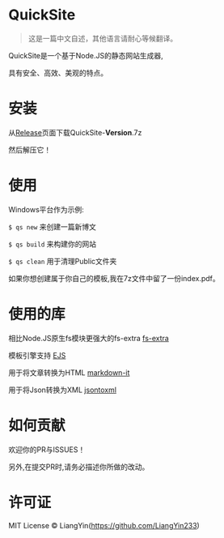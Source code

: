 # QuickSite
> 这是一篇中文自述，其他语言请耐心等候翻译。

QuickSite是一个基于Node.JS的静态网站生成器,

具有安全、高效、美观的特点。

# 安装
从[Release](https://github.com/LiangYin233/QuickSite/releases)页面下载QuickSite-**Version**.7z

然后解压它！

# 使用
Windows平台作为示例:

`$ qs new` 来创建一篇新博文

`$ qs build` 来构建你的网站

`$ qs clean` 用于清理Public文件夹

如果你想创建属于你自己的模板,我在7z文件中留了一份index.pdf。

# 使用的库
相比Node.JS原生fs模块更强大的fs-extra
[fs-extra](https://github.com/jprichardson/node-fs-extra)

模板引擎支持
[EJS](https://github.com/mde/ejs)

用于将文章转换为HTML
[markdown-it](https://github.com/markdown-it/markdown-it)

用于将Json转换为XML 
[jsontoxml](https://github.com/ken-franken/node-jsontoxml)

# 如何贡献
欢迎你的PR与ISSUES！

另外,在提交PR时,请务必描述你所做的改动。

# 许可证
MIT License © LiangYin(https://github.com/LiangYin233)
